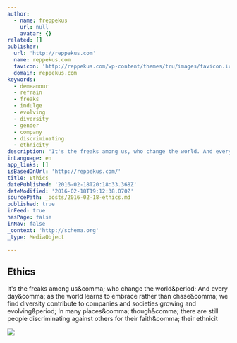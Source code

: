 ```yaml
---
author:
  - name: freppekus
    url: null
    avatar: {}
related: []
publisher:
  url: 'http://reppekus.com'
  name: reppekus.com
  favicon: 'http://reppekus.com/wp-content/themes/tru/images/favicon.ico'
  domain: reppekus.com
keywords:
  - demeanour
  - refrain
  - freaks
  - indulge
  - evolving
  - diversity
  - gender
  - company
  - discriminating
  - ethnicity
description: "It's the freaks among us, who change the world. And every day, as the world learns to embrace rather than chase, we find diversity contribute to companies and societies growing and evolving. In many places, though, there are still people discriminating against others for their faith, their ethnicit"
inLanguage: en
app_links: []
isBasedOnUrl: 'http://reppekus.com/'
title: Ethics
datePublished: '2016-02-18T20:18:33.368Z'
dateModified: '2016-02-18T19:12:38.070Z'
sourcePath: _posts/2016-02-18-ethics.md
published: true
inFeed: true
hasPage: false
inNav: false
_context: 'http://schema.org'
_type: MediaObject

---
```

<article style=""><h1>Ethics</h1><p>It's the freaks among us&amp;comma; who change the world&amp;period; And every day&amp;comma; as the world learns to embrace rather than chase&amp;comma; we find diversity contribute to companies and societies growing and evolving&amp;period; In many places&amp;comma; though&amp;comma; there are still people discriminating against others for their faith&amp;comma; their ethnicit</p><img src="http://reppekus.com/wp-content/uploads/2015/12/LoveYourFreaks-250x250.png" /></article>